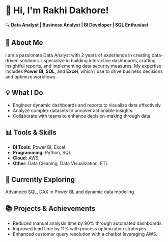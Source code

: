 # 👋 Hi, I'm Rakhi Dakhore!  
🔍 **Data Analyst | Business Analyst | BI Developer | SQL Enthusiast**  

## 🚀 About Me  
I am a passionate Data Analyst with 2 years of experience in creating data-driven solutions. I specialize in building interactive dashboards, crafting insightful reports, and implementing data security measures. My expertise includes **Power BI**, **SQL**, and **Excel**, which I use to drive business decisions and optimize workflows.  

## 💡 What I Do  
- Engineer dynamic dashboards and reports to visualize data effectively.  
- Analyze complex datasets to uncover actionable insights.  
- Collaborate with teams to enhance decision-making through data.  

## 📊 Tools & Skills  
- **BI Tools:** Power BI, Excel  
- **Programming:** Python, SQL  
- **Cloud:** AWS  
- **Other:** Data Cleaning, Data Visualization, ETL  

## 🌱 Currently Exploring  
Advanced SQL, DAX in Power BI, and dynamic data modeling.  

## 📚 Projects & Achievements  
- Reduced manual analysis time by 90% through automated dashboards.  
- Improved lead time by 11% with process optimization strategies.  
- Enhanced customer query resolution with a chatbot leveraging AWS.

